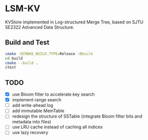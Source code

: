 # LSM-KV

KVStore implemented in Log-structured Merge Tree, based on SJTU SE2322 Advanced Data Structure.

## Build and Test

```sh
cmake -DCMAKE_BUILD_TYPE=Release -Bbuild
cd build
cmake --build .
ctest
```

## TODO

- [x] use Bloom filter to accelerate key search
- [x] implement range search
- [ ] add write-ahead log
- [ ] add immutable MemTable
- [ ] redesign the structure of SSTable (integrate Bloom filter bits and metadata into files)
- [ ] use LRU cache instead of caching all indices
- [ ] use lazy recovery
